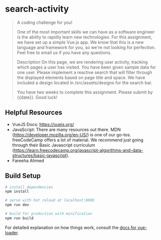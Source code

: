 # search-activity

> A coding challenge for you!
>
> One of the most important skills we can have as a software engineer is the ability to rapidly learn new technologies. 
> For this assignment, we have set up a simple Vue.js app. We know that this is a new language and framework for you, 
> so we're not looking for perfection. Feel free to email us if you have any questions. 
>
> Description 
> On this page, we are rendering user activity, tracking which pages a user has visited. You have been given sample data
> for one user. Please implement a reactive search that will filter through the displayed elements based on page title 
> and space. We have included a design located in /src/assets/designs for the search bar.
> 
> You have two weeks to complete this assignment. Please submit by {{date}}. Good luck!
>

## Helpful Resources
* VueJS Docs: https://vuejs.org/
* JavaScript: There are many resources out there. MDN (https://developer.mozilla.org/en-US/) is one of our go-tos. freeCodeCamp offers a lot of material. We recommend just going through their Basic Javascript curriculum (https://learn.freecodecamp.org/javascript-algorithms-and-data-structures/basic-javascript).
* Fareeha Ahmed


## Build Setup

``` bash
# install dependencies
npm install

# serve with hot reload at localhost:8080
npm run dev

# build for production with minification
npm run build
```

For detailed explanation on how things work, consult the [docs for vue-loader](http://vuejs.github.io/vue-loader).
